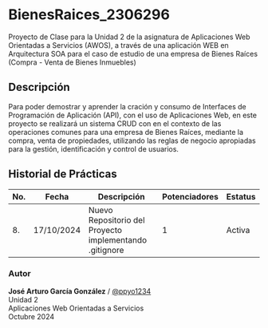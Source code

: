 # BienesRaices_2306296
Proyecto de Clase para la Unidad 2 de la asignatura de Aplicaciones Web Orientadas a Servicios (AWOS), a través de una aplicación WEB en Arquitectura SOA para el caso de estudio de una empresa de Bienes Raíces (Compra - Venta de Bienes Inmuebles)


## Descripción 

Para poder demostrar y aprender la cración y consumo de Interfaces de Programación de Aplicación (API), con el uso de Aplicaciones Web, en este proyecto se realizará un sistema CRUD con en el contexto de las operaciones comunes para una empresa de Bienes Raíces, mediante la compra, venta de propiedades, utilizando las reglas de negocio apropiadas para la gestión, identificación y control de usuarios. 

## Historial de Prácticas 

|No.|Fecha|Descripción|Potenciadores|Estatus|
|--|--|--|--|--|
|8.|17/10/2024|Nuevo Repositorio del Proyecto implementando .gitignore|1|Activa|

### Autor 
 **José Arturo García González** / [@ppyo1234](https://github.com/ppyo1234)<br>
Unidad 2<br>
Aplicaciones Web Orientadas a Servicios<br>
Octubre 2024<br>
